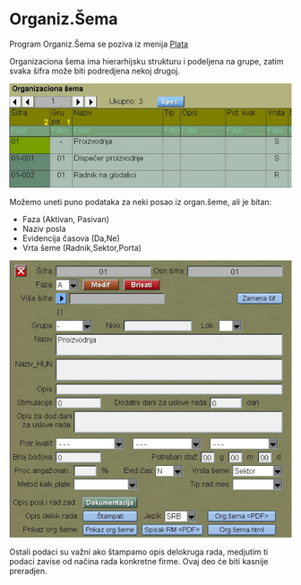 # Organiz.Šema

Program Organiz.Šema se poziva iz menija [Plata](../l_sr.md)

Organizaciona šema ima hierarhijsku strukturu i podeljena na grupe, zatim svaka šifra može biti podredjena nekoj drugoj.

![Image](ob1011.jpg)

Možemo uneti puno podataka za neki posao iz organ.šeme,
ali je bitan:
- Faza (Aktivan, Pasivan)
- Naziv posla
- Evidencija časova (Da,Ne)
- Vrta šeme (Radnik,Sektor,Porta)

![Image](ob1012.jpg)

Ostali podaci su važni ako štampamo opis delokruga rada, medjutim ti podaci zavise od načina rada konkretne firme.
Ovaj deo će biti kasnije preradjen.

